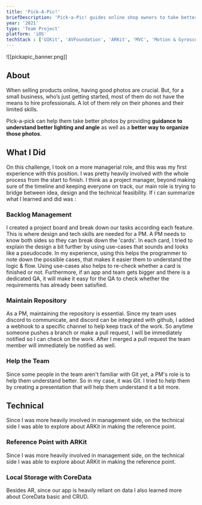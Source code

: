 ```yaml
---
title: 'Pick-A-Pic!'
briefDescription: 'Pick-a-Pic! guides online shop owners to take better product photography from lighting and angle.'
year: '2021'
type: 'Team Project'
platform: 'iOS'
techStack : ['UIKit', 'AVFoundation', 'ARKit', 'MVC', 'Motion & Gyroscope', 'CoreData']
---
```


![[pickapic_banner.png]]

## About
When selling products online, having good photos are crucial. But, for a small business, who’s just getting started, most of them do not have the means to hire professionals. A lot of them rely on their phones and their limited skills.

Pick-a-pick can help them take better photos by providing **guidance to understand better lighting and angle** as well as a **better way to organize those photos**.

## What I Did
On this challenge, I took on a more managerial role, and this was my first experience with this position. I was pretty heavily involved with the whole process from the start to finish. I think as a project manager, beyond making sure of the timeline and keeping everyone on track, our main role is trying to bridge between idea, design and the technical feasibility. If i can summarize what I learned and did was :

### Backlog Management
I created a project board and break down our tasks according each feature. This is where design and tech skills are needed for a PM. A PM needs to know both sides so they can break down the 'cards'. In each card, I tried to explain the design a bit further by using use-cases that sounds and looks like a pseudocode. In my experience, using this helps the programmer to note down the possible cases, that makes it easier them to understand the logic & flow. Using use-cases also helps to re-check whether a card is finished or not. Furthermore, if an app and team gets bigger and there is a dedicated QA, it will make it easy for the QA to check whether the requirements has already been satisfied.

### Maintain Repository
As a PM, maintaining the repository is essential. Since my team uses discord to communicate, and discord can be integrated with github, I added a webhook to a specific channel to help keep track of the work. So anytime someone pushes a branch or make a pull request, I will be immediately notified so I can check on the work. After I merged a pull request the team member will immediately be notified as well.

### Help the Team
Since some people in the team aren't familiar with Git yet, a PM's role is to help them understand better. So in my case, it was Git. I tried to help them by creating a presentation that will help them understand it a bit more.

## Technical
Since I was more heavily involved in management side, on the technical side I was able to explore about ARKit in making the reference point.

### Reference Point with ARKit
Since I was more heavily involved in management side, on the technical side I was able to explore about ARKit in making the reference point.

### Local Storage with CoreData
Besides AR, since our app is heavily reliant on data I also learned more about CoreData basic and CRUD.